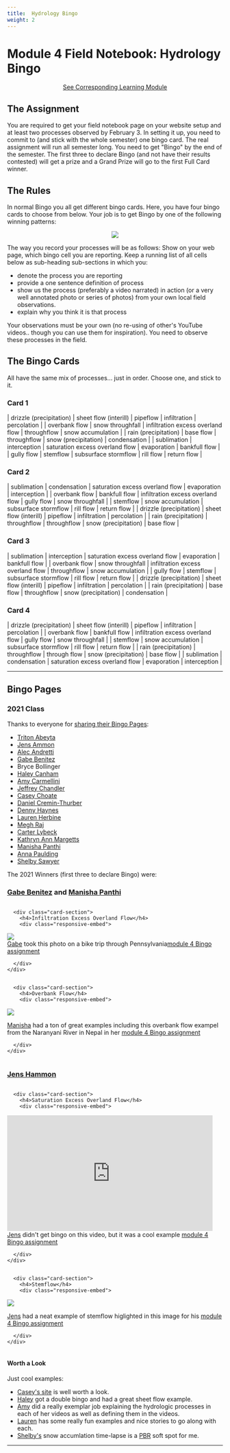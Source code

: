 ```yaml
---
title: 	Hydrology Bingo
weight: 2
---
```

# Module 4 Field Notebook: Hydrology Bingo

<div align="center">
<a class="button secondary" href="{{ site.baseurl }}/Course_Topics/module-04.html"><i class="fa fa-reply" aria-hidden="true"></i> See Corresponding Learning Module <i class="fa fa-leanpub" aria-hidden="true"></i></a></div>

## The Assignment

You are required to get your field notebook page on your website setup and at least  two processes observed by February 3. In setting it up, you need to commit to (and stick with the whole semester) one bingo card. The real assignment will run all semester long. You need to get "Bingo" by the end of the semester. The first three to declare Bingo (and not have their results contested) will get a prize and a Grand Prize will go to the first Full Card winner.

## The Rules
In normal Bingo you all get different bingo cards. Here, you have four  bingo cards to choose from below. Your job is to get Bingo by one of the following winning patterns:  

<div align="center"><img src="{{ site.baseurl }}/assets/images/assignments/BingoWin.jpg"></div>

The way you record your processes will be as follows:
Show on your web page, which bingo cell you are reporting. Keep a running list of all cells below as sub-heading sub-sections in which you:
- denote the process you are reporting
- provide a one sentence definition of process
- show us the process (preferably a video narrated) in action (or a very well annotated photo or series of photos) from your own local field observations.
- explain why you think it is that process

Your observations must be your own (no re-using of other's YouTube videos.. though you can use them for inspiration). You need to observe these processes in the field.

## The Bingo Cards

All have the same mix of processes... just in order. Choose one, and stick to it.

### Card 1

| drizzle (precipitation) | sheet flow (interill) | pipeflow                          | infiltration         | percolation       |
| overbank flow           | snow throughfall       | infiltration excess overland flow | throughflow          | snow accumulation |
| rain (precipitation)    | base flow             | throughflow                      | snow (precipitation) | condensation      |
| sublimation             | interception          | saturation excess overland flow   | evaporation          | bankfull flow     |
| gully flow              | stemflow              | subsurface stormflow              | rill flow            | return flow       |

### Card 2

| sublimation             | condensation          | saturation excess overland flow   | evaporation          | interception    |
| overbank flow           | bankfull flow         | infiltration excess overland flow | gully flow           | snow throughfall |
| stemflow                | snow accumulation     | subsurface stormflow              | rill flow            | return flow     |
| drizzle (precipitation) | sheet flow (interill) | pipeflow                          | infiltration         | percolation     |
| rain (precipitation)    | throughflow           | throughflow                      | snow (precipitation) | base flow       |

### Card 3

| sublimation             | interception          | saturation excess overland flow   | evaporation          | bankfull flow     |
| overbank flow           | snow throughfall       | infiltration excess overland flow | throughflow          | snow accumulation |
| gully flow              | stemflow              | subsurface stormflow              | rill flow            | return flow       |
| drizzle (precipitation) | sheet flow (interill) | pipeflow                          | infiltration         | percolation       |
| rain (precipitation)    | base flow             | throughflow                      | snow (precipitation) | condensation      |

### Card 4

| drizzle (precipitation) | sheet flow (interill) | pipeflow                          | infiltration         | percolation     |
| overbank flow           | bankfull flow         | infiltration excess overland flow | gully flow           | snow throughfall |
| stemflow                | snow accumulation     | subsurface stormflow              | rill flow            | return flow     |
| rain (precipitation)    | throughflow           | through flow                      | snow (precipitation) | base flow       |
| sublimation             | condensation          | saturation excess overland flow   | evaporation          | interception    |

------------
## Bingo Pages
### 2021 Class
Thanks to everyone for [sharing their Bingo Pages](https://usu.instructure.com/courses/637781/discussion_topics/2233114):

- [Triton Abeyta](https://sites.google.com/view/tritonabeytawats5150/module-4)
- [Jens Ammon](https://jensammon5.wixsite.com/jens/field-notes)
- [Alec Andretti](https://sites.google.com/d/1IBDElw-fjeHXFKm5ndgJHb4ZgG-1-6TR/p/1hgyfsrGpYBBqErOpti-4AdS-aQS6RPkm/edit)
- [Gabe Benitez](https://gavabe45.wixsite.com/website/post/module-4-field-notebook-hydrology-bingo)
- Bryce Bollinger
- [Haley Canham](https://sites.google.com/aggiemail.usu.edu/hcanham-fluvial/home/module-4)
- [Amy Carmellini](https://sites.google.com/aggiemail.usu.edu/fluv/projects/hydrology-bingo)
- [Jeffrey Chandler](https://sites.google.com/view/jeffreycgeomorphology/projectsassingmnets/bingo-assignment)
- [Casey Choate](https://cchoate2.wixsite.com/fluvial/field-notebook-copy)
- [Daniel Cremin-Thurber](https://danielthurber.weebly.com/fluvial-geomorphology/hydrology-bingo)
- [Denny Haynes](https://fluvialhaynes.weebly.com/hydrology-bingo.html)
- [Lauren Herbine](https://sites.google.com/aggiemail.usu.edu/lauren-herbine-fluvgeomorph/field-notebook/hydrology-bingo?authuser=1)
- [Megh Raj](https://fluvialtalk.weebly.com/module-4---bingo.html)
- [Carter Lybeck](https://sites.google.com/view/fluvialgeomorphology/field-notebook/hydrology-bingo)
- [Kathryn Ann Margetts](https://sites.google.com/view/field-observations/projectsassignments/assignment-3-hydrologic-processes)
- [Manisha Panthi](https://waterinaction.wordpress.com/lets-play/)
- [Anna Paulding](https://geology3a.weebly.com/hydrology-bingo.html)
- [Shelby Sawyer](https://sites.google.com/view/shelbysawyer/projects-assignments/bingo)

The 2021 Winners (first three to declare Bingo) were:
### [Gabe Benitez](https://gavabe45.wixsite.com/website/post/module-4-field-notebook-hydrology-bingo) and [Manisha Panthi](https://waterinaction.wordpress.com/lets-play/)


<div class="row small-up-2 medium-up-2">


  <div class="column">
    <div class="card">


      <div class="card-section">
        <h4>Infiltration Excess Overland Flow</h4>
        <div class="responsive-embed"> 

<img src="https://static.wixstatic.com/media/69c1c6_c1d4fc54ce394e3583f1431629ad5e4c~mv2.jpg/v1/fill/w_740,h_987,al_c,q_90,usm_0.66_1.00_0.01/69c1c6_c1d4fc54ce394e3583f1431629ad5e4c~mv2.webp" >
<br>


</div>
<a href="https://gavabe45.wixsite.com/website/post/module-4-field-notebook-hydrology-bingo">Gabe</a> took this photo on a bike trip through Pennsylvania<a href="https://gavabe45.wixsite.com/website/post/module-4-field-notebook-hydrology-bingo">module 4 Bingo assignment</a> <i class="fa fa-trophy" aria-hidden="true"></i>

      </div>
    </div>
  </div>

  <div class="column">
    <div class="card">


      <div class="card-section">
        <h4>Overbank Flow</h4>
        <div class="responsive-embed"> 

<a href="https://waterinaction.wordpress.com/lets-play/"><img src="https://waterinaction.files.wordpress.com/2021/02/overbank-flow-1.jpeg"></a>
<br>


</div>
<a href="https://waterinaction.wordpress.com/lets-play/">Manisha</a> had a ton of great examples including this overbank flow exampel from the Naranyani River in Nepal in her  <a href="https://waterinaction.wordpress.com/lets-play/">module 4 Bingo assignment</a> <i class="fa fa-gamepad" aria-hidden="true"></i>

      </div>
    </div>
  </div>
</div>

### [Jens Hammon](https://jensammon5.wixsite.com/jens/field-notes)


<div class="row small-up-2 medium-up-2">


  <div class="column">
    <div class="card">


      <div class="card-section">
        <h4>Saturation Excess Overland Flow</h4>
        <div class="responsive-embed"> 

<iframe width="480" height="270" src="https://www.youtube.com/embed/T85gxfM_79M" title="YouTube video player" frameborder="0" allow="accelerometer; autoplay; clipboard-write; encrypted-media; gyroscope; picture-in-picture" allowfullscreen></iframe>
<br>


</div>
<a href="https://jensammon5.wixsite.com/jens/field-notes">Jens</a> didn't get bingo on this video, but it was a cool example  <a href="https://jensammon5.wixsite.com/jens/field-notesl">module 4 Bingo assignment</a> <i class="fa fa-gamepad" aria-hidden="true"></i>

      </div>
    </div>
  </div>

  <div class="column">
    <div class="card">


      <div class="card-section">
        <h4>Stemflow</h4>
        <div class="responsive-embed"> 

<a href="https://jensammon5.wixsite.com/jens/field-notes"><img src="https://static.wixstatic.com/media/74edfc_4424a2e67f1c493293c744aab86cc5b0~mv2.png/v1/fill/w_281,h_375,al_c,q_85,usm_0.66_1.00_0.01/StemflowAnnotated.webp"></a>
<br>


</div>
<a href="https://jensammon5.wixsite.com/jens/field-notes">Jens</a> had a neat example of stemflow higlighted in this image for his  <a href="https://jensammon5.wixsite.com/jens/field-notesl">module 4 Bingo assignment</a> <i class="fa fa-gamepad" aria-hidden="true"></i>

      </div>
    </div>
  </div>
</div>

#### Worth a Look
Just cool examples:
- [Casey's site](https://cchoate2.wixsite.com/fluvial/field-notebook-copy) is well worth a look.
- [Haley](https://sites.google.com/aggiemail.usu.edu/hcanham-fluvial/home/module-4) got a double bingo and had a great sheet flow example.
- [Amy](https://sites.google.com/aggiemail.usu.edu/fluv/projects/hydrology-bingo) did a really exemplar job explaining the hydrologic processes in each of her videos as well as defining them in the videos.
- [Lauren](https://sites.google.com/aggiemail.usu.edu/lauren-herbine-fluvgeomorph/field-notebook/hydrology-bingo?authuser=0) has some really fun examples and nice stories to go along with each.
- [Shelby's](https://sites.google.com/view/shelbysawyer/projects-assignments/bingo) snow accumlation time-lapse is a [PBR](http://lowtechpbr.restoration.usu.edu) soft spot for me.


-----------
